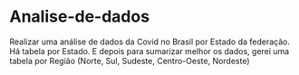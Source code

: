 # Analise-de-dados
Realizar uma análise de dados da Covid no Brasil por Estado da federação. Há tabela por Estado. E depois para sumarizar melhor os dados, gerei uma tabela por Região (Norte, Sul, Sudeste, Centro-Oeste, Nordeste)
